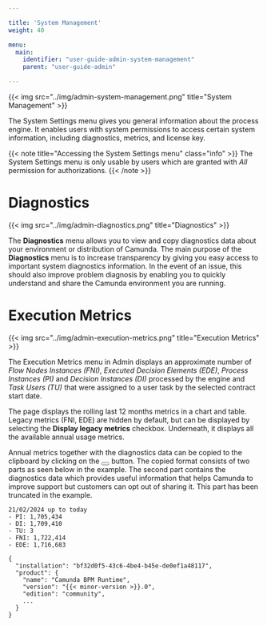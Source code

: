 ```yaml
---

title: 'System Management'
weight: 40

menu:
  main:
    identifier: "user-guide-admin-system-management"
    parent: "user-guide-admin"

---
```



{{< img src="../img/admin-system-management.png" title="System Management" >}}

The System Settings menu gives you general information about the process engine. It enables users with system permissions to access certain system information, including diagnostics, metrics, and license key.

{{< note title="Accessing the System Settings menu" class="info" >}}
The System Settings menu is only usable by users which are granted with *All* permission for authorizations.
{{< /note >}}

# Diagnostics

{{< img src="../img/admin-diagnostics.png" title="Diagnostics" >}}

The **Diagnostics** menu allows you to view and copy diagnostics data about your environment or distribution of Camunda. The main purpose of the **Diagnostics** menu is to increase transparency by giving you easy access to important system diagnostics information. In the event of an issue, this should also improve problem diagnosis by enabling you to quickly understand and share the Camunda environment you are running.

# Execution Metrics

{{< img src="../img/admin-execution-metrics.png" title="Execution Metrics" >}}

The Execution Metrics menu in Admin displays an approximate number of *Flow Nodes Instances (FNI)*,
*Executed Decision Elements (EDE)*, *Process Instances (PI)* and *Decision
Instances (DI)* processed by the engine and *Task Users (TU)* that were assigned to a
user task by the selected contract start date.

The page displays the rolling last 12 months metrics in a chart and table.
Legacy metrics (FNI, EDE) are hidden by default, but can be displayed by selecting the **Display legacy metrics** checkbox.
Underneath, it displays all the available annual usage metrics.

Annual metrics together with the diagnostics data can be copied to the clipboard by clicking on
the <button class="btn btn-xs"><i class="glyphicon glyphicon-copy"></i></button> button.
The copied format consists of two parts as seen below in the example.
The second part contains the diagnostics data which provides useful information that helps Camunda to improve support but customers can opt out of sharing it.
This part has been truncated in the example.

```
21/02/2024 up to today
- PI: 1,705,434
- DI: 1,709,410
- TU: 3
- FNI: 1,722,414
- EDE: 1,716,683

{
  "installation": "bf32d0f5-43c6-4be4-b45e-de0ef1a48117",
  "product": {
    "name": "Camunda BPM Runtime",
    "version": "{{< minor-version >}}.0",
    "edition": "community",
    ...
  }
}
```